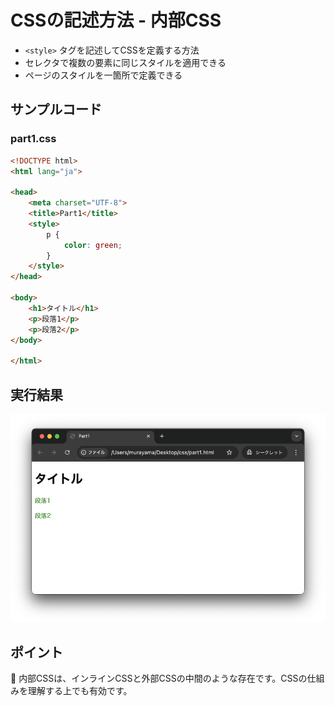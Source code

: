 # CSSの記述方法 - 内部CSS

+ `<style>` タグを記述してCSSを定義する方法
+ セレクタで複数の要素に同じスタイルを適用できる
+ ページのスタイルを一箇所で定義できる

## サンプルコード

### part1.css

```html
<!DOCTYPE html>
<html lang="ja">

<head>
    <meta charset="UTF-8">
    <title>Part1</title>
    <style>
        p {
            color: green;
        }
    </style>
</head>

<body>
    <h1>タイトル</h1>
    <p>段落1</p>
    <p>段落2</p>
</body>

</html>
```

## 実行結果

![](https://raw.githubusercontent.com/murayama333/md2slide/refs/heads/main/md/css/part1/img/05.png)

## ポイント

💬 内部CSSは、インラインCSSと外部CSSの中間のような存在です。CSSの仕組みを理解する上でも有効です。
